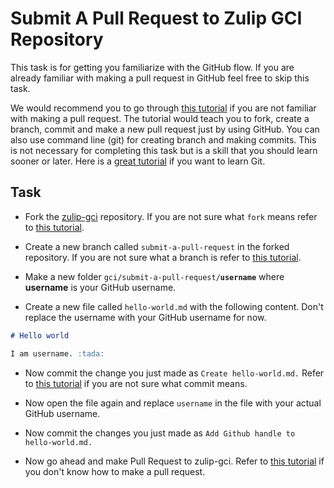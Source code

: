 # Submit A Pull Request to Zulip GCI Repository

This task is for getting you familiarize with the GitHub flow. 
If you are already familiar with making a pull request in GitHub feel
free to skip this task. 

We would recommend you to go through [this tutorial](https://guides.github.com/activities/hello-world/)
if you are not familiar with making a pull request. The tutorial would teach you to fork, create a branch,
commit and make a new pull request just by using GitHub. You can also use command line (git) for 
creating branch and making commits. This is not necessary for completing this task but is a skill
that you should learn sooner or later. Here is a [great tutorial](https://try.github.io) if you want
to learn Git.

## Task

* Fork the [zulip-gci](https://github.com/zulip/zulip-gci) repository.
If you are not sure what `fork` means refer to [this tutorial](https://guides.github.com/activities/forking/#fork).

* Create a new branch called `submit-a-pull-request` in the forked repository.
If you are not sure what a branch is refer to [this tutorial](https://guides.github.com/activities/hello-world/#branch).

* Make a new folder `gci/submit-a-pull-request/`**`username`** where **username** is your GitHub username.

* Create a new file called `hello-world.md` with the following content. Don't replace the username with 
your GitHub username for now.

```markdown
# Hello world

I am username. :tada:

```

* Now commit the change you just made as `Create hello-world.md.` Refer to [this tutorial](https://guides.github.com/activities/hello-world/#commit) 
if you are not sure what commit means.

* Now open the file again and replace `username` in the file with your actual GitHub username. 

* Now commit the changes you just made as `Add Github handle to hello-world.md.`

* Now go ahead and make Pull Request to zulip-gci. Refer to [this tutorial](https://guides.github.com/activities/hello-world/#pr)
if you don't know how to make a pull request.
